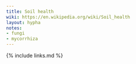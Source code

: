 ```yaml
---
title: Soil health
wiki: https://en.wikipedia.org/wiki/Soil_health
layout: hypha
notes:
- fungi
- mycorrhiza
---
```



{% include links.md %}